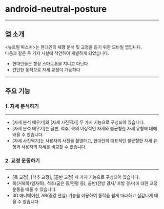 # android-neutral-posture

---

## 앱 소개
<뉴트럴 파스처>는 현대인의 체형 분석 및 교정을 돕기 위한 모바일 앱입니다.  
다음과 같은 두 가지 사실에 착안하여 개발하게 되었습니다.
- 현대인들은 항상 스마트폰을 지니고 다닌다
- 간단한 동작으로 자세 교정이 가능하다

---

## 주요 기능

### 1. 자세 분석하기
---
- [자세 분석 배우기]와 [자세 사진찍기] 두 가지 기능으로 구성되어 있습니다.
- [자세 분석 배우기]는 골반, 척추, 목의 이상적인 자세와 불균형한 자세 유형에 대해 배울 수 있습니다.
- [자세 사진찍기]는 사용자의 사진을 촬영하고, 현대인의 대표적인 불균형한 자세 유형과 사용자의 자세를 비교할 수 있습니다.

### 2. 교정 운동하기
---
- [목 교정], [척추 교정], [골반 교정] 세 가지 기능으로 구성되어 있습니다.
- 목(거북목/일자목), 척추(굽은 등/편평 등), 골반(전방 경사/ 후방 경사)에 대한 교정 운동을 배울 수 있습니다.
- 3D 애니메이션, AR(증강 현실) 기능을 이용하여 동작을 쉽게 따라하고 실감나게 배울 수 있습니다.

